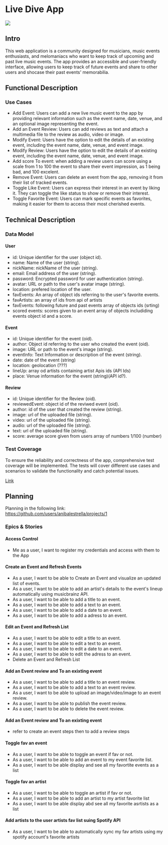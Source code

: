 # Live Dive App
![](https://media3.giphy.com/media/v1.Y2lkPTc5MGI3NjExaXE3NWRqY2dpdmo4MWx4dmczdTV5bm1tZ3o1cmFnMWRlbzd3eHkzbyZlcD12MV9naWZzX3NlYXJjaCZjdD1n/Etgl96VVzkQqQ/giphy.gif)

## Intro

This web application is a community designed for musicians, music events enthusiasts, and melomaniacs who want to keep track of upcoming and past live music events. The app provides an accessible and user-friendly interface, allowing users to keep track of future events and share to other users and shocase their past events' memorabilia.

## Functional Description

### Use Cases

- Add Event: Users can add a new live music event to the app by providing relevant information such as the event name, date, venue, and an optional image representing the event.
- Add an Event Review: Users can add reviews as text and attach a multimedia file to the review as audio, video or image.
- Modify Event: Users have the option to edit the details of an existing event, including the event name, date, venue, and event image.
- Modify Review: Users have the option to edit the details of an existing event, including the event name, date, venue, and event image.
- Add score To event: when adding a review users can score using a scale from 1 to 100 the event to share their event impression, as 1 being bad, and 100 excelent.
- Remove Event: Users can delete an event from the app, removing it from their list of tracked events.
- Toggle Like Event: Users can express their interest in an event by liking it. They can toggle the like status to show or remove their interest.
- Toggle Favorite Event: Users can mark specific events as favorites, making it easier for them to access their most cherished events.

## Technical Description

### Data Model
#### User

- id: Unique identifier for the user (object id).
- name: Name of the user (string).
- nickName: nickName of the user (string).
- email: Email address of the user (string).
- password: Encrypted password for user authentication (string).
- avatar: URL or path to the user's avatar image (string).
- location: prefered location of the user.
- favEvents: An array of object ids referring to the user's favorite events.
- favArtists: an array of ids from api of artists
- favEvents: following future and past events array of objects ids (srting)
- scored events: scores given to an event array of objects includiding events object id and a score.

#### Event

- id: Unique identifier for the event (oid).
- author: Object id referring to the user who created the event (oid).
- image: URL or path to the event's image (string).
- eventInfo: Text Information or description of the event (string).
- date: date of the event (string)
- location: geolocation (???)
- lineUp: array od artists containing artist Apis ids (API Ids)
- place: Venue information for the event (string)(API id?).

#### Review
- id: Unique identifier for the Review (oid).
- reviewedEvent: object id of the reviwed event (oid).
- author: id of the user that created the review (string).
- image: url of the uploaded file (string).
- video: url of the uploaded file (string).
- audio: url of the uploaded file (string).
- text: url of the uploaded file (string).
- score: average score given from users array of numbers 1/100 (number)

### Test Coverage
To ensure the reliability and correctness of the app, comprehensive test coverage will be implemented. The tests will cover different use cases and scenarios to validate the functionality and catch potential issues.

[Link](https://github.com/)

## Planning
Planning in the following link:
https://github.com/users/anibalestrella/projects/1

### Epics & Stories
#### Access Control
- Me as a user, I want to register my credentials and access with them to the App
#### Create an Event and Refresh Events
- As a user, I want to be able to Create an Event and visualize an updated list of events.
- As a user, I want to be able to add an artist's details to the event's lineup automatically using musicbrainz API.
- As a user, I want to be able to add a title to an event.
- As a user, I want to be able to add a text to an event.
- As a user, I want to be able to add a date to an event.
- As a user, I want to be able to add a adress to an event.
#### Edit an Event and Refresh List
- As a user, I want to be able to edit a title to an event.
- As a user, I want to be able to edit a text to an event.
- As a user, I want to be able to edit a date to an event.
- As a user, I want to be able to edit the adress to an event.
- Delete an Event and Refresh List
#### Add an Event review and To an exixting event
- As a user, I want to be able to add a title to an event review.
- As a user, I want to be able to add a text to an event review.
- As a user, I want to be able to upload an image/video/image to an event review.
- As a user, I want to be able to publish the event review.
- As a user, I want to be able to delete the event review.
#### Add an Event review and To an exixting event
- refer to create an event steps then to add a review steps
#### Toggle fav an event
- As a user, I want to be able to toggle an event if fav or not.
- As a user, I want to be able to add an event to my event favorite list.
- As a user, I want to be able display and see all my favortite events as a list
#### Toggle fav an artist
- As a user, I want to be able to toggle an artist if fav or not.
- As a user, I want to be able to add an artist to my artist favorite list
- As a user, I want to be able display abd see all my favorite asrtists as a list

#### Add artists to the user artists fav list suing Spotify API
- As a user, I want to be able to automatically sync my fav artists using my spotify account's favorite artists